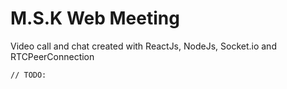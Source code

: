 # M.S.K Web Meeting
Video call and chat created with ReactJs, NodeJs, Socket.io and RTCPeerConnection

```
// TODO:
```

